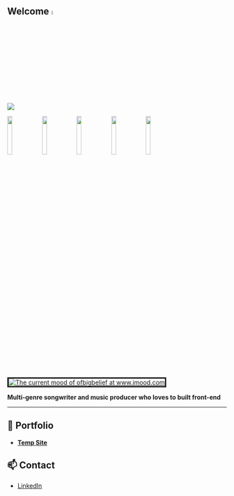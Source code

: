 ## Welcome <img src="https://user-images.githubusercontent.com/74038190/216120974-24a76b31-7f39-41f1-a38f-b3c1377cc612.png" width="5%" height="5%"> 

![](https://i.giphy.com/media/v1.Y2lkPTc5MGI3NjExenFkMXJwb3l5YjNheHRheHBoa2s0NWM5NDl6cnU1aW83MDdyYWlzYiZlcD12MV9pbnRlcm5hbF9naWZfYnlfaWQmY3Q9Zw/W4IY7zQdRh7Ow/giphy.gif) 

<img src="https://64.media.tumblr.com/010e9d07a14bc0c3925b1ef01d7a35c2/08dc254342852b38-55/s100x200/2ebe15d3c5cf49617aab9a5f77d93a989304735b.pnj" width="15%" height="15%">  <img src="https://64.media.tumblr.com/9c2247eea4553ed4e5937e6685c1e2cf/321aa268678c99b9-e4/s100x200/442a82ef4b82a1d7dd9d09022f490a4243b86ada.pnj" width="15%" height="15%">  <img src="https://64.media.tumblr.com/9b0844514b0b33148fa2c1a3a6064eb8/0455fac414385656-eb/s100x200/ef60c5a0184c7a801e75b95e2a6d45762d20e2d4.webp" width="15%" height="15%">  <img src="https://64.media.tumblr.com/4acace3ee37a054261a5cb8369b6aa2a/61aa9b45d6e14444-11/s100x200/4f787c056c95d6d47cf8738890413d6316ac7b7a.gif" width="15%" height="15%">  <img src="https://64.media.tumblr.com/22258458cfb8a1cbc9fd7f4a5c5a3b66/90c87e79a3a90476-fa/s100x200/4d8ad3893363ed127c1e4bfc5b990cc2ce9ffe18.gif" width="15%" height="15%"> 
<a href="https://www.imood.com/users/ofbigbelief">

<img src="https://moods.imood.com/display/uname-ofbigbelief/bg-#FFF5E/trans-1/imood.gif" alt="The current mood of ofbigbelief at www.imood.com" border="3"></a>

**Multi-genre songwriter and music producer who loves to built front-end** </br>

---

## 💼 Portfolio
- [**Temp Site**](https://amhyrns.github.io)

## 📫 Contact
- [LinkedIn](https://www.linkedin.com/in/amandahyrns)
